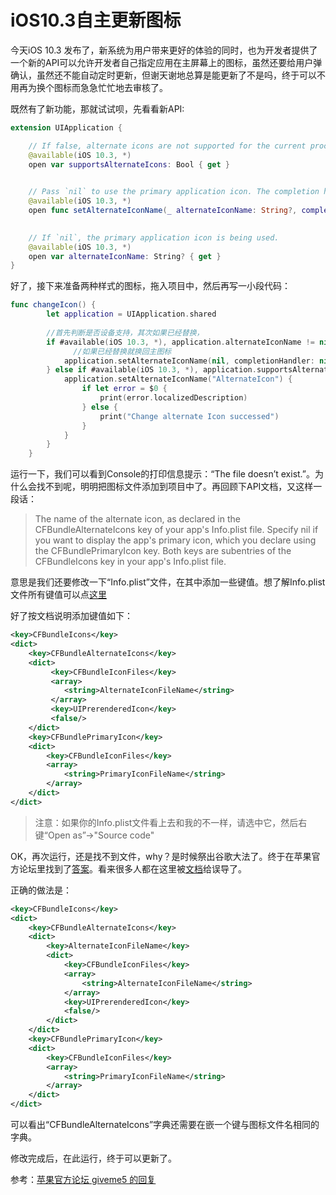 # iOS10.3自主更新图标

今天iOS 10.3 发布了，新系统为用户带来更好的体验的同时，也为开发者提供了一个新的API可以允许开发者自己指定应用在主屏幕上的图标，虽然还要给用户弹确认，虽然还不能自动定时更新，但谢天谢地总算是能更新了不是吗，终于可以不用再为换个图标而急急忙忙地去审核了。

既然有了新功能，那就试试呗，先看看新API:

``` Swift
extension UIApplication {

    // If false, alternate icons are not supported for the current process.
    @available(iOS 10.3, *)
    open var supportsAlternateIcons: Bool { get }

    
    // Pass `nil` to use the primary application icon. The completion handler will be invoked asynchronously on an arbitrary background queue; be sure to dispatch back to the main queue before doing any further UI work.
    @available(iOS 10.3, *)
    open func setAlternateIconName(_ alternateIconName: String?, completionHandler: ((Error?) -> Swift.Void)? = nil)

    
    // If `nil`, the primary application icon is being used.
    @available(iOS 10.3, *)
    open var alternateIconName: String? { get }
}
```
好了，接下来准备两种样式的图标，拖入项目中，然后再写一小段代码：

``` Swift
func changeIcon() {
        let application = UIApplication.shared
        
        //首先判断是否设备支持，其次如果已经替换，
        if #available(iOS 10.3, *), application.alternateIconName != nil {
        	  //如果已经替换就换回主图标
            application.setAlternateIconName(nil, completionHandler: nil);
        } else if #available(iOS 10.3, *), application.supportsAlternateIcons {
            application.setAlternateIconName("AlternateIcon") {
                if let error = $0 {
                    print(error.localizedDescription)
                } else {
                    print("Change alternate Icon successed")
                }
            }
        }
    }
```
运行一下，我们可以看到Console的打印信息提示：“The file doesn’t exist.”。为什么会找不到呢，明明把图标文件添加到项目中了。再回顾下API文档，又这样一段话：

>The name of the alternate icon, as declared in the CFBundleAlternateIcons key of your app's Info.plist file. Specify nil if you want to display the app's primary icon, which you declare using the CFBundlePrimaryIcon key. Both keys are subentries of the CFBundleIcons key in your app's Info.plist file.

意思是我们还要修改一下“Info.plist”文件，在其中添加一些键值。想了解Info.plist文件所有键值可以点[这里](https://developer.apple.com/library/content/documentation/General/Reference/InfoPlistKeyReference/Articles/CoreFoundationKeys.html#//apple_ref/doc/uid/TP40009249-SW14)

好了按文档说明添加键值如下：

``` xml
<key>CFBundleIcons</key>  
<dict>  
    <key>CFBundleAlternateIcons</key>  
    <dict>  
         <key>CFBundleIconFiles</key>  
         <array>  
            <string>AlternateIconFileName</string>  
         </array>  
         <key>UIPrerenderedIcon</key>  
         <false/>  
    </dict>  
    <key>CFBundlePrimaryIcon</key>  
    <dict>  
        <key>CFBundleIconFiles</key>  
        <array>  
            <string>PrimaryIconFileName</string>  
        </array>  
    </dict>  
</dict>  
```

>注意：如果你的Info.plist文件看上去和我的不一样，请选中它，然后右键“Open as”->"Source code"

OK，再次运行，还是找不到文件，why？是时候祭出谷歌大法了。终于在苹果官方论坛里找到了[答案](https://forums.developer.apple.com/thread/71463)。看来很多人都在这里被[文档](https://developer.apple.com/library/content/documentation/General/Reference/InfoPlistKeyReference/Articles/CoreFoundationKeys.html#//apple_ref/doc/uid/TP40009249-SW14)给误导了。

正确的做法是：

``` xml
<key>CFBundleIcons</key>  
<dict>  
    <key>CFBundleAlternateIcons</key>  
    <dict>  
        <key>AlternateIconFileName</key>  
        <dict>  
            <key>CFBundleIconFiles</key>  
            <array>  
                <string>AlternateIconFileName</string>  
            </array>  
            <key>UIPrerenderedIcon</key>  
            <false/>  
        </dict>  
    </dict>  
    <key>CFBundlePrimaryIcon</key>  
    <dict>  
        <key>CFBundleIconFiles</key>  
        <array>  
            <string>PrimaryIconFileName</string>  
        </array>  
    </dict>  
</dict>  
```
可以看出“CFBundleAlternateIcons”字典还需要在嵌一个键与图标文件名相同的字典。

修改完成后，在此运行，终于可以更新了。

参考：[苹果官方论坛 giveme5 的回复](https://forums.developer.apple.com/thread/71463)





